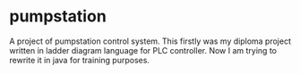 # pumpstation
A project of pumpstation control system. This firstly was my diploma project written in ladder diagram language for PLC
controller. Now I am trying to rewrite it in java for training purposes. 

